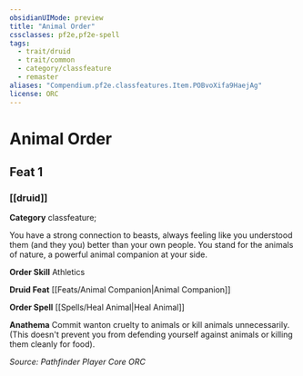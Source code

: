 ```yaml
---
obsidianUIMode: preview
title: "Animal Order"
cssclasses: pf2e,pf2e-spell
tags:
  - trait/druid
  - trait/common
  - category/classfeature
  - remaster
aliases: "Compendium.pf2e.classfeatures.Item.POBvoXifa9HaejAg"
license: ORC
---
```

# Animal Order
## Feat 1
### [[druid]]

**Category** classfeature; 




You have a strong connection to beasts, always feeling like you understood them (and they you) better than your own people. You stand for the animals of nature, a powerful animal companion at your side.

**Order Skill** Athletics

**Druid Feat** [[Feats/Animal Companion|Animal Companion]]

**Order Spell** [[Spells/Heal Animal|Heal Animal]]

**Anathema** Commit wanton cruelty to animals or kill animals unnecessarily. (This doesn't prevent you from defending yourself against animals or killing them cleanly for food).

*Source: Pathfinder Player Core*
*ORC*